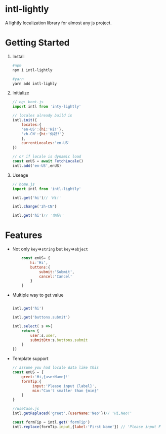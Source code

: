 # intl-lightly
A lightly localization library for almost any js project.

# Getting Started

1. Install
    ```zsh
    #npm
    npm i intl-lightly

    #yarn
    yarn add intl-lighly
    ```
2. Initialize
    ```js
    // eg: boot.js
    import intl from 'inty-lightly'

    // locales already build in
    intl.init({
        locales:{
        'en-US':{hi:'Hi!'},
        'zh-CN':{hi:'你好!'}
        },
        currentLocales:'en-US'
    })

    // or if locale is dynamic load
    const enUS = await FetchLocale() 
    intl.add('en-US',enUS)

    ```
3. Useage
    ```js
    // home.js
    import intl from 'intl-lightly'

    intl.get('hi')// 'Hi!'

    intl.change('zh-CN')

    intl.get('hi')// '你好!'
    ```

# Features
* Not only `key`=>`string` but `key`=>`object`
    ```js
        const enUS= {
            hi:'Hi',
            buttons:{
                submit:'Submit',
                cancel:'Cancel'
            }
        }

    ```
* Multiple way to get value
    ```js

    intl.get('hi')

    intl.get('buttons.submit')

    intl.select( s =>{
        return {
            user:s.user,
            submitBtn:s.buttons.submit
        }
    })

    ```
* Template support
    ```js
    // assume you had locale data like this
    const enUS = {
        greet:'Hi,{userName}!'
        formTip:{
             input:'Please input {label}',
             min:"Can't smaller than {min}"
        }
    }

    //useCase.js
    intl.getReplaced('greet',{userName:'Neo'})// 'Hi,Neo!'

    const formTip = intl.get('formTip')
    intl.replace(formTip.input,{label:'First Name'}) // 'Please input First Name'
    ```
